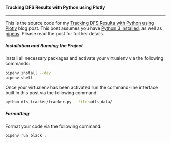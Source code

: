 #### Tracking DFS Results with Python using Plotly
---
This is the source code for my [Tracking DFS Results with Python using Plotly](https://ericbernier.com/dfs-tracker) blog post. This post assumes you have [Python 3 installed](https://realpython.com/installing-python/), as well as [pipenv](https://pipenv-fork.readthedocs.io/en/latest/install.html#installing-pipenv). Please read the post for further details.


##### Installation and Running the Project
Install all necessary packages and activate your virtualenv via the following commands:

```bash
pipenv install --dev
pipenv shell
```

Once your virtualenv has been activated run the command-line interface built in this post via the following command:

```bash
python dfs_tracker/tracker.py --files=dfs_data/
```

##### Formatting
Format your code via the following command:

```bash
pipenv run black .
```